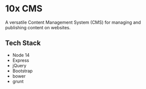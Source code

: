 # 10x CMS

A versatile Content Management System (CMS) for managing and publishing content on websites.

## Tech Stack

- Node 14
- Express
- jQuery
- Bootstrap
- bower
- grunt
